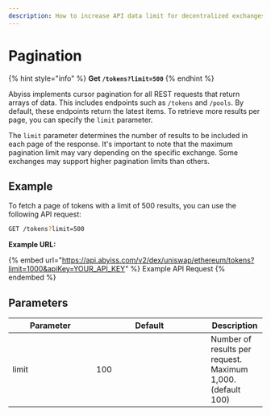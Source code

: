 ```yaml
---
description: How to increase API data limit for decentralized exchanges using pagination.
---
```


# Pagination

{% hint style="info" %}
**Get `/tokens?limit=500`**
{% endhint %}

Abyiss implements cursor pagination for all REST requests that return arrays of data. This includes endpoints such as `/tokens` and `/pools`. By default, these endpoints return the latest items. To retrieve more results per page, you can specify the `limit` parameter.

The `limit` parameter determines the number of results to be included in each page of the response. It's important to note that the maximum pagination limit may vary depending on the specific exchange. Some exchanges may support higher pagination limits than others.

## Example

To fetch a page of tokens with a limit of 500 results, you can use the following API request:

```bash
GET /tokens?limit=500
```

**Example URL:**

{% embed url="https://api.abyiss.com/v2/dex/uniswap/ethereum/tokens?limit=1000&apiKey=YOUR_API_KEY" %}
Example API Request
{% endembed %}

## Parameters

<table><thead><tr><th width="150">Parameter</th><th width="211.4">Default</th><th>Description</th></tr></thead><tbody><tr><td>limit</td><td>100</td><td>Number of results per request. Maximum 1,000. (default 100)</td></tr></tbody></table>
